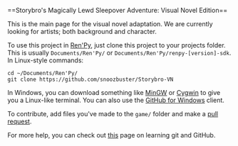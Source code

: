==Storybro's Magically Lewd Sleepover Adventure: Visual Novel Edition==

This is the main page for the visual novel adaptation. We are currently looking for artists; both background and character.

To use this project in [Ren'Py](www.renpy.org), just clone this project to your projects folder. This is usually `Documents/Ren'Py/` or `Documents/Ren'Py/renpy-[version]-sdk`. In Linux-style commands:

```
cd ~/Documents/Ren'Py/
git clone https://github.com/snoozbuster/Storybro-VN
```

In Windows, you can download something like [MinGW](mingw.org) or [Cygwin](www.cygwin.com) to give you a Linux-like terminal. You can also use the [GitHub for Windows](http://windows.github.com) client.

To contribute, add files you've made to the `game/` folder and make a [pull request](https://help.github.com/articles/creating-a-pull-request). 

For more help, you can check out [this](https://help.github.com/articles/what-are-other-good-resources-for-learning-git-and-github) page on learning git and GitHub.
